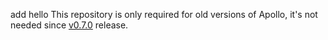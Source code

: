 add hello
This repository is only required for old versions of Apollo, it's not needed since [v0.7.0](https://github.com/ctripcorp/apollo/releases/tag/v0.7.0) release.
